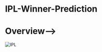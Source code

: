 # IPL-Winner-Prediction
# Overview-->
![IPL](https://user-images.githubusercontent.com/98828838/229971102-ee6064fb-d667-47f9-9b38-1ad1dcc73837.png)
